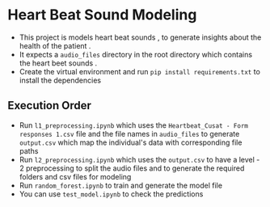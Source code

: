 # Heart Beat Sound Modeling 
- This project is models heart beat sounds , to generate insights about the health of the patient . 
- It expects a `audio_files` directory in the root directory which contains the heart beet sounds .
- Create the virtual environment and run `pip install requirements.txt` to install the dependencies 

## Execution Order 
- Run `l1_preprocessing.ipynb` which uses the `Heartbeat_Cusat - Form responses 1.csv` file and the file names in `audio_files` to generate `output.csv` which map the individual's data with corresponding file paths
- Run `l2_preprocessing.ipynb` which uses the `output.csv` to have a level - 2 preprocessing to split the audio files and to generate the required folders and csv files for modeling 
- Run `random_forest.ipynb` to train and generate the model file
- You can use `test_model.ipynb` to check the predictions 
